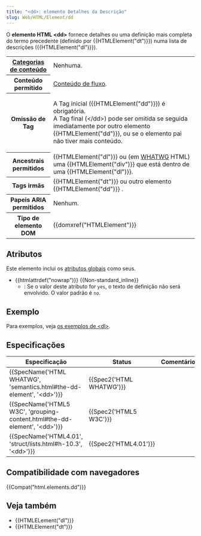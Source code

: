 ```yaml
---
title: "<dd>: elemento Detalhes da Descrição"
slug: Web/HTML/Element/dd
---
```


O **elemento HTML \<dd>** fornece detalhes ou uma definição mais completa do termo precedente (definido por {{HTMLElement("dt")}}) numa lista de descrições ({{HTMLElement("dl")}}).

<table class="properties">
  <tbody>
    <tr>
      <th scope="row">
        <a href="/pt-BR/docs/Web/Guide/HTML/Categorias_de_conteudo"
          >Categorias de conteúdo</a
        >
      </th>
      <td>Nenhuma.</td>
    </tr>
    <tr>
      <th scope="row">Conteúdo permitido</th>
      <td>
        <a
          href="/pt-BR/docs/Web/Guide/HTML/Categorias_de_conteudo#Conte%C3%BAdo_de_fluxo"
          >Conteúdo de fluxo</a
        >.
      </td>
    </tr>
    <tr>
      <th scope="row">Omissão de Tag</th>
      <td>
        <p>
          A Tag inicial ({{HTMLElement("dd")}}) é obrigatória.<br />A Tag
          final (&#x3C;/dd>) pode ser omitida se seguida imediatamente por outro
          elemento {{HTMLElement("dd")}}, ou se o elemento pai não tiver
          mais conteúdo.
        </p>
      </td>
    </tr>
    <tr>
      <th scope="row">Ancestrais permitidos</th>
      <td>
        {{HTMLElement("dl")}} ou (em
        <a href="/pt-BR/docs/Glossary/WHATWG">WHATWG</a> HTML) uma
        {{HTMLElement("div")}} que está dentro de uma
        {{HTMLElement("dl")}}.
      </td>
    </tr>
    <tr>
      <th scope="row">Tags irmãs</th>
      <td>
        {{HTMLElement("dt")}} ou outro elemento
        {{HTMLElement("dd")}} .
      </td>
    </tr>
    <tr>
      <th scope="row">Papeis ARIA permitidos</th>
      <td>Nenhum.</td>
    </tr>
    <tr>
      <th scope="row">Tipo de elemento DOM</th>
      <td>{{domxref("HTMLElement")}}</td>
    </tr>
  </tbody>
</table>

## Atributos

Este elemento inclui os [atributos globais](/pt-BR/docs/Web/HTML/Global_attributes) como seus.

- {{htmlattrdef("nowrap")}} {{Non-standard_inline}}
  - : Se o valor deste atributo for `yes`, o texto de definição não será envolvido. O valor padrão é `no`.

## Exemplo

Para exemplos, veja [os exemplos de \<dl>](/pt-BR/docs/Web/HTML/Element/dl#Exemplos).

## Especificações

| Especificação                                                                   | Status                   | Comentário |
| ------------------------------------------------------------------------------- | ------------------------ | ---------- |
| {{SpecName('HTML WHATWG', 'semantics.html#the-dd-element', '&lt;dd&gt;')}}      | {{Spec2('HTML WHATWG')}} |            |
| {{SpecName('HTML5 W3C', 'grouping-content.html#the-dd-element', '&lt;dd&gt;')}} | {{Spec2('HTML5 W3C')}}   |            |
| {{SpecName('HTML4.01', 'struct/lists.html#h-10.3', '&lt;dd&gt;')}}              | {{Spec2('HTML4.01')}}    |            |

## Compatibilidade com navegadores

{{Compat("html.elements.dd")}}

## Veja também

- {{HTMLELement("dl")}}
- {{HTMLElement("dt")}}

